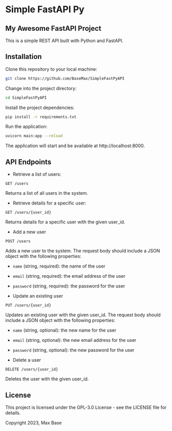 # Simple FastAPI Py

## My Awesome FastAPI Project

This is a simple REST API built with Python and FastAPI.

## Installation

Clone this repository to your local machine:
```bash
git clone https://github.com/BaseMax/SimpleFastPyAPI
```

Change into the project directory:

```bash
cd SimpleFastPyAPI
```

Install the project dependencies:

```bash
pip install -r requirements.txt
```

Run the application:

```bash
uvicorn main:app --reload
```

The application will start and be available at http://localhost:8000.

## API Endpoints

- Retrieve a list of users:

```http
GET /users
```

Returns a list of all users in the system.

- Retrieve details for a specific user:

```http
GET /users/{user_id}
```
Returns details for a specific user with the given user_id.

- Add a new user

```http
POST /users
```

Adds a new user to the system. The request body should include a JSON object with the following properties:

  - `name` (string, required): the name of the user
  - `email` (string, required): the email address of the user
  - `password` (string, required): the password for the user

- Update an existing user
```http
PUT /users/{user_id}
```

Updates an existing user with the given user_id. The request body should include a JSON object with the following properties:

  -  `name` (string, optional): the new name for the user
  -  `email` (string, optional): the new email address for the user
  -  `password` (string, optional): the new password for the user

- Delete a user

```http
DELETE /users/{user_id}
```

Deletes the user with the given user_id.

## License

This project is licensed under the GPL-3.0 License - see the LICENSE file for details.

Copyright 2023, Max Base
